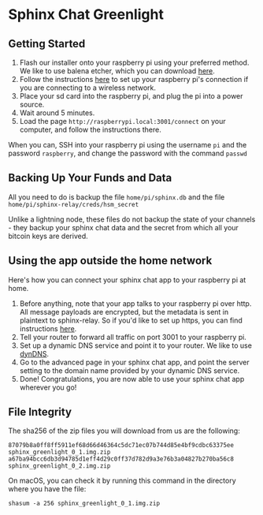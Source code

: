 # Sphinx Chat Greenlight



## Getting Started

1. Flash our installer onto your raspberry pi using your preferred method. We like to use balena etcher, which you can download [here](https://www.balena.io/etcher/).
2. Follow the instructions [here](https://www.raspberrypi.org/documentation/configuration/wireless/headless.md) to set up your raspberry pi's connection if you are connecting to a wireless network.
3. Place your sd card into the raspberry pi, and plug the pi into a power source.
4. Wait around 5 minutes.
5. Load the page `http://raspberrypi.local:3001/connect` on your computer, and follow the instructions there.

When you can, SSH into your raspberry pi using the username `pi` and the password `raspberry`, and change the password with the command `passwd`

## Backing Up Your Funds and Data

All you need to do is backup the file `home/pi/sphinx.db` and the file `home/pi/sphinx-relay/creds/hsm_secret`

Unlike a lightning node, these files do not backup the state of your channels - they backup your sphinx chat data and the secret from which all your bitcoin keys are derived.

## Using the app outside the home network

Here's how you can connect your sphinx chat app to your raspberry pi at home.

1. Before anything, note that your app talks to your raspberry pi over http. All message payloads are encrypted, but the metadata is sent in plaintext to sphinx-relay. So if you'd like to set up https, you can find instructions [here](./raspiblitz_deployment.md).
2. Tell your router to forward all traffic on port 3001 to your raspberry pi.
3. Set up a dynamic DNS service and point it to your router. We like to use [dynDNS](https://account.dyn.com/).
4. Go to the advanced page in your sphinx chat app, and point the server setting to the domain name provided by your dynamic DNS service.
5. Done! Congratulations, you are now able to use your sphinx chat app wherever you go!

## File Integrity

The sha256 of the zip files you will download from us are the following:

```
87079b8a0ff8ff5911ef68d66d46364c5dc71ec07b744d85e4bf9cdbc63375ee  sphinx_greenlight_0_1.img.zip
a67ba94bcc6db3d94785d1eff4d29c0ff37d782d9a3e76b3a04827b270ba56c8  sphinx_greenlight_0_2.img.zip
```

On macOS, you can check it by running this command in the directory where you have the file:

`shasum -a 256 sphinx_greenlight_0_1.img.zip`

